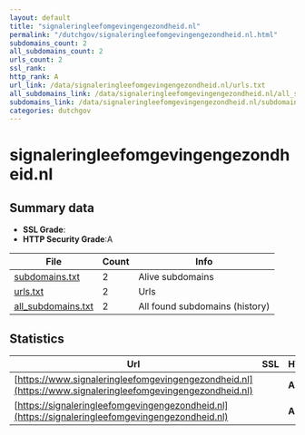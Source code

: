```yaml
---
layout: default
title: "signaleringleefomgevingengezondheid.nl"
permalink: "/dutchgov/signaleringleefomgevingengezondheid.nl.html"
subdomains_count: 2
all_subdomains_count: 2
urls_count: 2
ssl_rank: 
http_rank: A
url_link: /data/signaleringleefomgevingengezondheid.nl/urls.txt
all_subdomains_link: /data/signaleringleefomgevingengezondheid.nl/all_subdomains.txt
subdomains_link: /data/signaleringleefomgevingengezondheid.nl/subdomains.txt
categories: dutchgov
---
```



# signaleringleefomgevingengezondheid.nl
## Summary data


 - **SSL Grade**:
 - **HTTP Security Grade**:A


| File       | Count | Info |
|------------|-------|------|
|[subdomains.txt](/data/signaleringleefomgevingengezondheid.nl/subdomains.txt)|2|Alive subdomains|
|[urls.txt](/data/signaleringleefomgevingengezondheid.nl/urls.txt)|2|Urls|
|[all_subdomains.txt](/data/signaleringleefomgevingengezondheid.nl/all_subdomains.txt)|2|All found subdomains (history)|


## Statistics


| Url | SSL | HTTP | Server | Cookie | HSTS | CORS | CTO | CSP | XFO | XXP | RP |FP| Tech |Title |
|--------|-------|-------|------|------|------|------|------|------|------|------|------|------|------|------|
|[https://www.signaleringleefomgevingengezondheid.nl](https://www.signaleringleefomgevingengezondheid.nl)| | **A**|| |:white_check_mark: | | | | :white_check_mark: | :white_check_mark: | :white_check_mark: | |||
|[https://signaleringleefomgevingengezondheid.nl](https://signaleringleefomgevingengezondheid.nl)| | **A**|| |:white_check_mark: | | | | :white_check_mark: | :white_check_mark: | :white_check_mark: | |||

